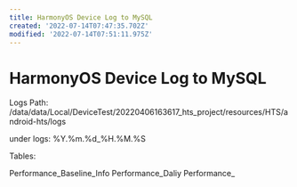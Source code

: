 ```yaml
---
title: HarmonyOS Device Log to MySQL
created: '2022-07-14T07:47:35.702Z'
modified: '2022-07-14T07:51:11.975Z'
---
```


# HarmonyOS Device Log to MySQL

Logs Path:
/data/data/Local/DeviceTest/20220406163617_hts_project/resources/HTS/android-hts/logs

under logs:
%Y.%m.%d_%H.%M.%S

Tables:

Performance_Baseline_Info
Performance_Daliy
Performance_


